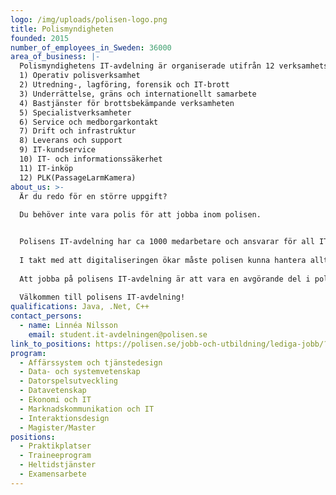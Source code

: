 ```yaml
---
logo: /img/uploads/polisen-logo.png
title: Polismyndigheten
founded: 2015
number_of_employees_in_Sweden: 36000
area_of_business: |-
  Polismyndighetens IT-avdelning är organiserade utifrån 12 verksamhetsområden: 
  1) Operativ polisverksamhet
  2) Utredning-, lagföring, forensik och IT-brott
  3) Underrättelse, gräns och internationellt samarbete
  4) Bastjänster för brottsbekämpande verksamheten
  5) Specialistverksamheter
  6) Service och medborgarkontakt
  7) Drift och infrastruktur
  8) Leverans och support
  9) IT-kundservice
  10) IT- och informationssäkerhet
  11) IT-inköp
  12) PLK(PassageLarmKamera)
about_us: >-
  Är du redo för en större uppgift?
   
  Du behöver inte vara polis för att jobba inom polisen.


  Polisens IT-avdelning har ca 1000 medarbetare och ansvarar för all IT som används av myndighetens ca 35 000 medarbetare. Vi är en del i det brottsbekämpande arbetet, vi ger service till medborgarna och underlättar för myndighetens medarbetare att utföra sina uppdrag. 
   
  I takt med att digitaliseringen ökar måste polisen kunna hantera allt större datamängder, dra större nytta av nya teknologier och hela tiden ligga steget före de kriminella, utan att kompromissa med säkerhet och rättssäkerhet.
   
  Att jobba på polisens IT-avdelning är att vara en avgörande del i polisens verksamhet. Oavsett om det handlar om att utveckla ny forensisk teknologi, kommunicera via polisradion, förenkla medborgarnas kontakt med myndigheten, samla digitala bevis eller betala ut löner krävs väl fungerande IT-lösningar.
   
  Välkommen till polisens IT-avdelning!
qualifications: Java, .Net, C++
contact_persons:
  - name: Linnéa Nilsson
    email: student.it-avdelningen@polisen.se
link_to_positions: https://polisen.se/jobb-och-utbildning/lediga-jobb/?lpfm.cat=476
program:
  - Affärssystem och tjänstedesign
  - Data- och systemvetenskap
  - Datorspelsutveckling
  - Datavetenskap
  - Ekonomi och IT
  - Marknadskommunikation och IT
  - Interaktionsdesign
  - Magister/Master
positions:
  - Praktikplatser
  - Traineeprogram
  - Heltidstjänster
  - Examensarbete
---
```

